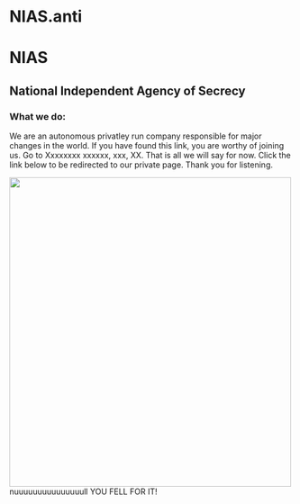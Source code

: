 # NIAS.anti
<h1>NIAS</h1>
<h2> National Independent Agency of Secrecy</h2>
<h3>What we do:</h3>
<p>We are an autonomous privatley run company responsible for major changes in the world. If you have found this link, you are worthy of joining us. Go to <span>Xxxxxxxx xxxxxx, xxx, XX.</span> That is all we will say for now. Click the link below to be redirected to our private page. Thank you for listening. </p>
<img src= "https://sp.yimg.com/xj/th?id=OIP.M432732d158fbac89ddfc8556a851a31cH0&pid=15.1&P=0&w=300&h=300" height= 550 px width= 500 px>
<t><span2>nuuuuuuuuuuuuuuull</span2></t>
<t>YOU FELL FOR IT!</t>
